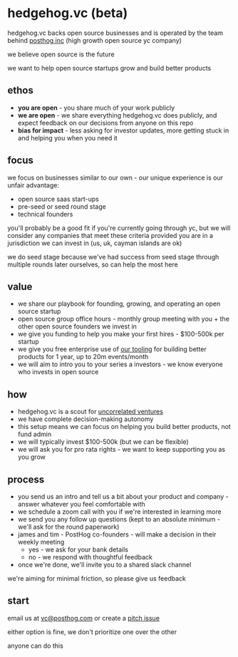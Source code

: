 # hedgehog.vc (beta)

hedgehog.vc backs open source businesses and is operated by the team behind [posthog inc](https://posthog.com) (high growth open source yc company)

we believe open source is the future 

we want to help open source startups grow and build better products

## ethos

* **you are open** - you share much of your work publicly
* **we are open** - we share everything hedgehog.vc does publicly, and expect feedback on our decisions from anyone on this repo
* **bias for impact** - less asking for investor updates, more getting stuck in and helping you when you need it

## focus

we focus on businesses similar to our own - our unique experience is our unfair advantage:

* open source saas start-ups
* pre-seed or seed round stage
* technical founders

you'll probably be a good fit if you're currently going through yc, but we will consider any companies that meet these criteria provided you are in a jurisdiction we can invest in (us, uk, cayman islands are ok)

we do seed stage because we've had success from seed stage through multiple rounds later ourselves, so can help the most here

## value

* we share our playbook for founding, growing, and operating an open source startup
* open source group office hours - monthly group meeting with you + the other open source founders we invest in
* we give you funding to help you make your first hires - $100-500k per startup
* we give you free enterprise use of [our tooling](https://posthog.com/product) for building better products for 1 year, up to 20m events/month
* we will aim to intro you to your series a investors - we know everyone who invests in open source

## how

* hedgehog.vc is a scout for [uncorrelated ventures](https://uncorrelated.com/)
* we have complete decision-making autonomy
* this setup means we can focus on helping you build better products, not fund admin 
* we will typically invest $100-500k (but we can be flexible)
* we will ask you for pro rata rights - we want to keep supporting you as you grow

## process

* you send us an intro and tell us a bit about your product and company - answer whatever you feel comfortable with
* we schedule a zoom call with you if we're interested in learning more
* we send you any follow up questions (kept to an absolute minimum - we'll ask for the round paperwork)
* james and tim - PostHog co-founders - will make a decision in their weekly meeting
  * yes - we ask for your bank details
  * no - we respond with thoughtful feedback
* once we're done, we'll invite you to a shared slack channel 

we're aiming for minimal friction, so please give us feedback

## start

email us at vc@posthog.com or create a [pitch issue](https://github.com/PostHog/hedgehog.vc/issues/new?assignees=&labels=pitch&template=pitch.md&title=%5BPITCH%5D)

either option is fine, we don't prioritize one over the other

anyone can do this
